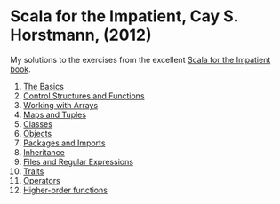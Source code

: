 # Scala for the Impatient, Cay S. Horstmann, (2012)

My solutions to the exercises from the excellent [Scala for the Impatient book](https://github.com/swoldetsadick/scala4Impatient/raw/master/scala-impatient-book.pdf).

1. [The Basics](https://github.com/swoldetsadick/scala4Impatient/blob/master/chapter1/src/main/scala/Chapter01.scala)
2. [Control Structures and Functions](https://github.com/swoldetsadick/scala4Impatient/blob/master/chapter2/src/main/scala/Chapter02.scala)
3. [Working with Arrays](https://github.com/swoldetsadick/scala4Impatient/blob/master/chapter3/src/main/scala/Chapter03.scala)
4. [Maps and Tuples](https://github.com/swoldetsadick/scala4Impatient/blob/master/chapter4/src/main/scala/Chapter04.scala)
5. [Classes](https://github.com/swoldetsadick/scala4Impatient/blob/master/chapter5/src/main/scala/Chapter05.scala)
6. [Objects]()
7. [Packages and Imports]()
8. [Inheritance]()
9. [Files and Regular Expressions]()
10. [Traits]()
11. [Operators]()
12. [Higher-order functions]()
